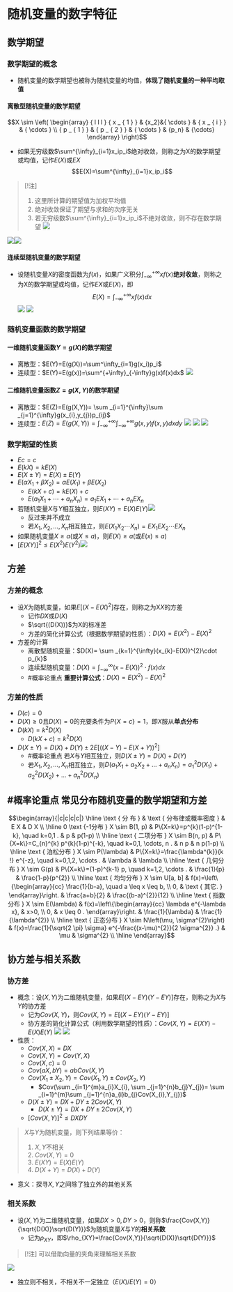 # 随机变量的数字特征

## 数学期望
### 数学期望的概念
- 随机变量的数学期望也被称为随机变量的均值，**体现了随机变量的一种平均取值**
#### 离散型随机变量的数学期望
$$X \sim \left( \begin{array}  { l l l  }  { x _ { 1 } } & {x_2}&{ \cdots } & { x _ { i } } & { \cdots } \\ { p _ { 1 } } & { p _ { 2 } } & { \cdots } & {p_n} & {\cdots} \end{array} \right)$$

- 如果无穷级数$\sum^{\infty}_{i=1}x_ip_i$绝对收敛，则称之为X的数学期望或均值，记作$E(X)$或$EX$ $$E(X)=\sum^{\infty}_{i=1}x_ip_i$$
> [!注]
> 1. 这里所计算的期望值为加权平均值
> 2. 绝对收敛保证了期望与求和的次序无关
> 3. 若无穷级数$\sum^{\infty}_{i=1}x_ip_i$不绝对收敛，则不存在数学期望
> ![](https://jiunian-pic-1310185536.cos.ap-nanjing.myqcloud.com/picgo%2F20221207160821.png)

![](https://jiunian-pic-1310185536.cos.ap-nanjing.myqcloud.com/picgo%2F20221207161114.png)![](https://jiunian-pic-1310185536.cos.ap-nanjing.myqcloud.com/picgo%2F20221207161205.png)
#### 连续型随机变量的数学期望
- 设随机变量$X$的密度函数为$f(x)$，如果广义积分$\int_{-\infty}^{+\infty}xf(x)$**绝对收敛**，则称之为X的数学期望或均值，记作$EX$或$E(X)$，即$$E(X)=\int^{+\infty}_{-\infty}xf(x)dx$$
![](https://jiunian-pic-1310185536.cos.ap-nanjing.myqcloud.com/picgo%2F20221207162005.png)
![](https://jiunian-pic-1310185536.cos.ap-nanjing.myqcloud.com/picgo%2F20221207162017.png)
### 随机变量函数的数学期望
#### 一维随机变量函数$Y=g(X)$的数学期望
- 离散型：$E(Y)=E(g(X))=\sum^\infty_{i=1}g(x_i)p_i$
- 连续型：$E(Y)=E(g(x))=\sum^{+\infty}_{-\infty}g(x)f(x)dx$
![](https://jiunian-pic-1310185536.cos.ap-nanjing.myqcloud.com/picgo%2F20221207163025.png)
#### 二维随机变量函数$Z=g(X,Y)$的数学期望
- 离散型：$E(Z)=E(g(X,Y))= \sum _{i=1}^{\infty}\sum _{j=1}^{\infty}g(x_{i},y_{j})p_{ij}$
- 连续型：$E(Z)=E(g(X,Y))= \int _{- \infty}^{+ \infty}\int _{- \infty}^{+ \infty}g(x,y)f(x,y)dxdy$
![](https://jiunian-pic-1310185536.cos.ap-nanjing.myqcloud.com/picgo%2F20221212143639.png)
![](https://jiunian-pic-1310185536.cos.ap-nanjing.myqcloud.com/picgo%2F20221212143850.png)
![](https://jiunian-pic-1310185536.cos.ap-nanjing.myqcloud.com/picgo%2F20221212144600.png)
### 数学期望的性质
- $Ec=c$
- $E(kX)=kE(X)$
- $E(X \pm Y)=E(X) \pm E(Y)$
- $E(\alpha X_1+\beta X_2) = \alpha E(X_1)+\beta E(X_2)$
	- $E(kX+c) = kE(X)+c$
	- $E(a_{1}X_{1}+ \cdots +a_{n}X_{n})=a_{1}EX_{1}+ \cdots +a_{n}EX_{n}$
- 若随机变量$X$与$Y$相互独立，则$E(XY)=E(X)E(Y)$![](https://jiunian-pic-1310185536.cos.ap-nanjing.myqcloud.com/picgo%2F20221212144935.png)
	- 反过来并不成立
	- 若$X_1,X_2,...,X_n$相互独立，则$E(X_{1}X_{2}\cdots X_{n})=EX_{1}EX_{2}\cdots EX_{n}$
- 如果随机变量$X\ge a$(或$X\le a$)，则$E(X)\ge a$(或$E(x)\le a$)
- $[E(XY)]^2 \le E(X^2)E(Y^2)$![](https://jiunian-pic-1310185536.cos.ap-nanjing.myqcloud.com/picgo%2F20221212145208.png)
## 方差
### 方差的概念
- 设$X$为随机变量，如果$E \left[(X-E(X)^{2}\right]$存在，则称之为X$X$的方差
	- 记作$DX$或$D(X)$
	- $\sqrt{(D(X))}$为X的标准差
	- 方差的简化计算公式（根据数学期望的性质）：$D(X)=E(X^2)-E(X)^2$
- 方差的计算
	- 离散型随机变量：$D(X)= \sum _{k=1}^{\infty}(x_{k}-E(X))^{2}\cdot p_{k}$
	- 连续型随机变量：$D(X)= \int _{- \infty}^{\infty}(x-E(X))^{2}\cdot f(x)dx$
	- #概率论重点 **重要计算公式**：$D(X)=E(X^2)-E(X)^2$
### 方差的性质
- $D(c)=0$
- $D(X)\ge 0$且$D(X)=0$的充要条件为$P\{X=c\}=1$，即$X$服从**单点分布**
- $D(kX)=k^2D(X)$
	- $D(kX+c)=k^2D(X)$
- $D(X\pm Y)=D(X)+D(Y)\pm 2E[((X-Y)-E(X+Y))^2]$
	- #概率论重点 若$X$与$Y$相互独立，则$D(X\pm Y)=D(X)+D(Y)$
	- 若$X_1,X_2,...,X_n$相互独立，则$D(a_1X_1+a_2X_2+...+a_nX_n)=a_1^2D(X_1)+a_2^2D(X_2)+...+a_n^2D(X_n)$
## #概率论重点 常见分布随机变量的数学期望和方差
$$\begin{array}{|c|c|c|c|}
\hline \text { 分 布 } & \text { 分布律或概率密度 } & E X & D X \\
\hline 0 \text {-1分布 } X \sim B(1, p) & P\{X=k\}=p^{k}(1-p)^{1-k}, \quad k=0,1 . & p & p(1-p) \\
\hline \text { 二项分布 } X \sim B(n, p) & P\{X=k\}=C_{n}^{k} p^{k}(1-p)^{-k}, \quad k=0,1, \cdots, n . & n p & n p(1-p) \\
\hline \text { 泊松分布 } X \sim P(\lambda) & P\{X=k\}=\frac{\lambda^{k}}{k !} e^{-z}, \quad k=0,1,2, \cdots . & \lambda & \lambda \\
\hline \text { 几何分布 } X \sim G(p) & P\{X=k\}=(1-p)^{k-1} p, \quad k=1,2, \cdots . & \frac{1}{p} & \frac{1-p}{p^{2}} \\
\hline \text { 均匀分布 } X \sim U[a, b] & f(x)=\left\{\begin{array}{cc}
\frac{1}{b-a}, \quad a \leq x \leq b, \\
0, & \text { 其它. }
\end{array}\right. & \frac{a+b}{2} & \frac{(b-a)^{2}}{12} \\
\hline \text { 指数分布 } X \sim E(\lambda) & f(x)=\left\{\begin{array}{cc}
\lambda e^{-\lambda x}, & x>0, \\
0, & x \leq 0 .
\end{array}\right. & \frac{1}{\lambda} & \frac{1}{\lambda^{2}} \\
\hline \text { 正态分布 } X \sim N\left(\mu, \sigma^{2}\right) & f(x)=\frac{1}{\sqrt{2 \pi} \sigma} e^{-\frac{(x-\mu)^{2}}{2 \sigma^{2}} .} & \mu & \sigma^{2} \\
\hline
\end{array}$$

## 协方差与相关系数
### 协方差
- 概念：设$(X,Y)$为二维随机变量，如果$E \left[(X-EY)(Y-EY)\right]$存在，则称之为$X$与$Y$的协方差
	- 记为$Cov(X,Y)$，则$Cov(X,Y)=E \left[(X-EY)(Y-EY)\right]$
	- 协方差的简化计算公式（利用数学期望的性质）：$Cov(X,Y)=E(XY)-E(X)E(Y)$
![](https://jiunian-pic-1310185536.cos.ap-nanjing.myqcloud.com/picgo%2F20221212151940.png)
![](https://jiunian-pic-1310185536.cos.ap-nanjing.myqcloud.com/picgo%2F20221212152242.png)
- 性质：
	- $Cov(X,X)=DX$
	- $Cov(X,Y)=Cov(Y,X)$
	- $Cov(X,c)=0$
	- $Cov(aX,bY)=abCov(X,Y)$
	- $Cov(X_{1}\pm X_{2},Y)=Cov(X_{1},Y)\pm Cov(X_{2},Y)$
		- $Cov(\sum _{i=1}^{m}a_{i}X_{i}, \sum _{j=1}^{n}b_{j}Y_{j})= \sum _{i=1}^{m}\sum _{j=1}^{n}a_{i}b_{j}Cov(X_{i},Y_{j})$
	- $D(X \pm Y)=DX+DY \pm 2Cov(X,Y)$
		- $D(X \pm Y)=DX+DY \pm 2Cov(X,Y)$
	- $\left[ Cov(X,Y)\right] ^{2}\leq DXDY$
> $X$与$Y$为随机变量，则下列结果等价：
> 1. $X,Y$不相关
> 2. $Cov(X,Y) = 0$
> 3. $E(XY)=E(X)E(Y)$
> 4. $D(X+Y)=D(X)+D(Y)$
- 意义：探寻$X,Y$之间除了独立外的其他关系
### 相关系数
- 设$(X,Y)$为二维随机变量，如果$DX >0,DY >0$，则称$\frac{Cov(X,Y)}{\sqrt{D(X)}\sqrt{D(Y)}}$为随机变量$X$与$Y$的**相关系数**
	- 记为$\rho_{XY}$，即$\rho_{XY}=\frac{Cov(X,Y)}{\sqrt{D(X)}\sqrt{D(Y)}}$
> [!注]
> 可以借助向量的夹角来理解相关系数

![](https://jiunian-pic-1310185536.cos.ap-nanjing.myqcloud.com/picgo%2F20221212153858.png)
- 独立则不相关，不相关不一定独立（$E(X)/E(Y)=0$）